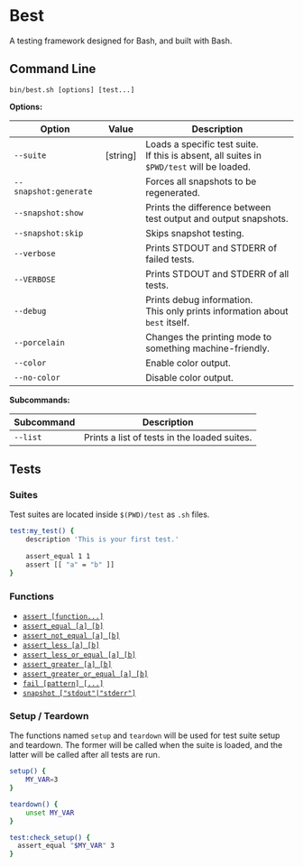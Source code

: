 # Best
A testing framework designed for Bash, and built with Bash.



## Command Line

```shell
bin/best.sh [options] [test...]
```

**Options:**

| Option                | Value      | Description                                                  |
| --------------------- | ---------- | ------------------------------------------------------------ |
| `--suite`             | \[string\] | Loads a specific test suite.<br />If this is absent, all suites in `$PWD/test` will be loaded. |
| `--snapshot:generate` |            | Forces all snapshots to be regenerated.                      |
| `--snapshot:show`     |            | Prints the difference between test output and output snapshots. |
| `--snapshot:skip`     |            | Skips snapshot testing.                                      |
| `--verbose`           |            | Prints STDOUT and STDERR of failed tests.                    |
| `--VERBOSE`           |            | Prints STDOUT and STDERR of all tests.                       |
| `--debug`             |            | Prints debug information.<br />This only prints information about `best` itself. |
| `--porcelain`         |            | Changes the printing mode to something machine-friendly.     |
| `--color`             |            | Enable color output.                                         |
| `--no-color`          |            | Disable color output.                                        |

**Subcommands:**

| Subcommand | Description                                  |
| ---------- | -------------------------------------------- |
| `--list`   | Prints a list of tests in the loaded suites. |





## Tests

### Suites

Test suites are located inside `$(PWD)/test` as `.sh` files.

```bash
test:my_test() {  
    description 'This is your first test.'
    
    assert_equal 1 1
    assert [[ "a" = "b" ]]
}
```



### Functions

- [`assert [function...]`](docs/fn_assert.md)
- [`assert_equal [a] [b]`](docs/fn_assert_equal.md)
- [`assert_not_equal [a] [b]`](docs/fn_assert_not_equal.md)
- [`assert_less [a] [b]`](docs/fn_assert_less.md)
- [`assert_less_or_equal [a] [b]`](docs/fn_assert_less_or_equal.md)
- [`assert_greater [a] [b]`](docs/fn_assert_greater.md)
- [`assert_greater_or_equal [a] [b]`](docs/fn_assert_greater_or_equal.md)
- [`fail [pattern] [...]`](docs/fn_fail.md)
- [`snapshot ["stdout"|"stderr"]`](docs/fn_snapshot.md)

### 

### Setup / Teardown

The functions named `setup` and `teardown` will be used for test suite setup and teardown.
The former will be called when the suite is loaded, and the latter will be called after all tests are run.

```bash
setup() {
	MY_VAR=3
}

teardown() {
	unset MY_VAR
}

test:check_setup() {
  assert_equal "$MY_VAR" 3
}
```


